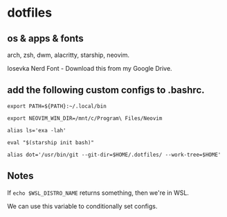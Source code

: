 # dotfiles

## os & apps & fonts

arch, zsh, dwm, alacritty, starship, neovim.

Iosevka Nerd Font - Download this from my Google Drive.

## add the following custom configs to .bashrc.

```
export PATH=${PATH}:~/.local/bin

export NEOVIM_WIN_DIR=/mnt/c/Program\ Files/Neovim

alias ls='exa -lah'

eval "$(starship init bash)"

alias dot='/usr/bin/git --git-dir=$HOME/.dotfiles/ --work-tree=$HOME'
```

## Notes

If `echo $WSL_DISTRO_NAME` returns something, then we're in WSL.

We can use this variable to conditionally set configs.

